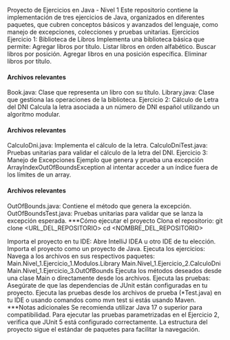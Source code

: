 Proyecto de Ejercicios en Java - Nivel 1
Este repositorio contiene la implementación de tres ejercicios de Java, organizados en diferentes paquetes, que cubren conceptos básicos y avanzados del lenguaje, como manejo de excepciones, colecciones y pruebas unitarias.
Ejercicios
Ejercicio 1: Biblioteca de Libros
Implementa una biblioteca básica que permite:
Agregar libros por título.
Listar libros en orden alfabético.
Buscar libros por posición.
Agregar libros en una posición específica.
Eliminar libros por título.
#### Archivos relevantes
Book.java: Clase que representa un libro con su título.
Library.java: Clase que gestiona las operaciones de la biblioteca.
Ejercicio 2: Cálculo de Letra del DNI
Calcula la letra asociada a un número de DNI español utilizando un algoritmo modular.
#### Archivos relevantes
CalculoDni.java: Implementa el cálculo de la letra.
CalculoDniTest.java: Pruebas unitarias para validar el cálculo de la letra del DNI.
Ejercicio 3: Manejo de Excepciones
Ejemplo que genera y prueba una excepción ArrayIndexOutOfBoundsException al intentar acceder a un índice fuera de los límites de un array.
#### Archivos relevantes
OutOfBounds.java: Contiene el método que genera la excepción.
OutOfBoundsTest.java: Pruebas unitarias para validar que se lanza la excepción esperada.
***Cómo ejecutar el proyecto
Clona el repositorio:
   git clone <URL_DEL_REPOSITORIO>
   cd <NOMBRE_DEL_REPOSITORIO>
   
Importa el proyecto en tu IDE:
Abre IntelliJ IDEA u otro IDE de tu elección.
Importa el proyecto como un proyecto de Java.
Ejecuta los ejercicios:
Navega a los archivos en sus respectivos paquetes:
Main.Nivel_1.Ejercicio_1.Modulos.Library
Main.Nivel_1.Ejercicio_2.CalculoDni
Main.Nivel_1.Ejercicio_3.OutOfBounds
Ejecuta los métodos deseados desde una clase Main o directamente desde los archivos.
Ejecuta las pruebas:
Asegúrate de que las dependencias de JUnit están configuradas en tu proyecto.
Ejecuta las pruebas desde los archivos de prueba (*Test.java) en tu IDE o usando comandos como mvn test si estás usando Maven.
***Notas adicionales
Se recomienda utilizar Java 17 o superior para compatibilidad.
Para ejecutar las pruebas parametrizadas en el Ejercicio 2, verifica que JUnit 5 está configurado correctamente.
La estructura del proyecto sigue el estándar de paquetes para facilitar la navegación.
